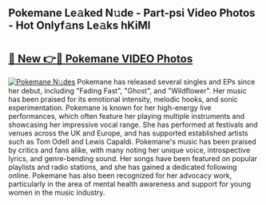 ## Pokemane Le𝚊ked N𝚞de - Part-psi Video Photos - Hot Onlyf𝚊ns Le𝚊ks hKiMl

# <h2><a href="http://ab14096.deff.icu/?id=Pokemane">🔗 New 👉🔴 Pokemane VIDEO Photos</a></h2>

[![Pokemane N𝚞des](https://i.imgur.com/rIISA9y.gif)](http://ab14096.deff.icu/?id=Pokemane)
Pokemane has released several singles and EPs since her debut, including "Fading Fast", "Ghost", and "Wildflower". Her music has been praised for its emotional intensity, melodic hooks, and sonic experimentation. Pokemane is known for her high-energy live performances, which often feature her playing multiple instruments and showcasing her impressive vocal range. She has performed at festivals and venues across the UK and Europe, and has supported established artists such as Tom Odell and Lewis Capaldi. Pokemane's music has been praised by critics and fans alike, with many noting her unique voice, introspective lyrics, and genre-bending sound. Her songs have been featured on popular playlists and radio stations, and she has gained a dedicated following online. Pokemane has also been recognized for her advocacy work, particularly in the area of mental health awareness and support for young women in the music industry.
